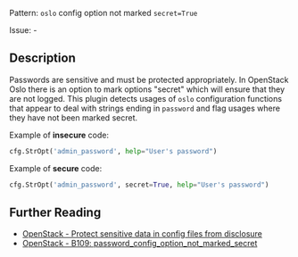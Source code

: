 Pattern: `oslo` config option not marked `secret=True`

Issue: -

## Description

Passwords are sensitive and must be protected appropriately. In OpenStack Oslo
there is an option to mark options "secret" which will ensure that they are
not logged. This plugin detects usages of `oslo` configuration functions that
appear to deal with strings ending in `password` and flag usages where they
have not been marked secret.


Example of **insecure** code:

```python
cfg.StrOpt('admin_password', help="User's password")
```

Example of **secure** code:

```python
cfg.StrOpt('admin_password', secret=True, help="User's password")
```

## Further Reading

* [OpenStack - Protect sensitive data in config files from disclosure](https://security.openstack.org/guidelines/dg_protect-sensitive-data-in-files.html)
* [OpenStack - B109: password_config_option_not_marked_secret](https://docs.openstack.org/bandit/latest/plugins/password_config_option_not_marked_secret.html)

